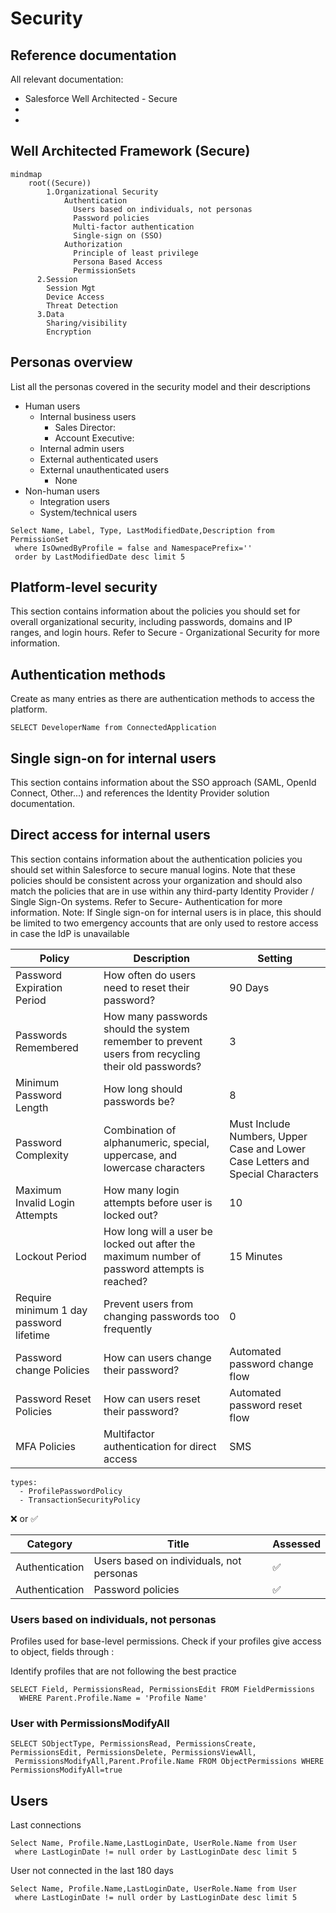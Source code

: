 # Security

## Reference documentation

All relevant documentation:
* Salesforce Well Architected - Secure
* <Organization security guidelines and standards>
* <Organization privacy principles>

## Well Architected Framework (Secure)
```mermaid
mindmap
    root((Secure))
        1.Organizational Security
            Authentication
              Users based on individuals, not personas
              Password policies
              Multi-factor authentication 
              Single-sign on (SSO)
            Authorization
              Principle of least privilege
              Persona Based Access
              PermissionSets
      2.Session
        Session Mgt
        Device Access
        Threat Detection
      3.Data
        Sharing/visibility
        Encryption
```

## Personas overview

List all the personas covered in the security model and their descriptions

* Human users
    * Internal business users
       * Sales Director:
       * Account Executive: 
    * Internal admin users
    * External authenticated users
    * External unauthenticated users
      * None 
* Non-human users
    * Integration users
    * System/technical users

```soql
Select Name, Label, Type, LastModifiedDate,Description from PermissionSet
 where IsOwnedByProfile = false and NamespacePrefix=''
 order by LastModifiedDate desc limit 5
```

## Platform-level security 

This section contains information about the policies you should set for overall organizational security, including passwords, domains and IP ranges, and login hours. Refer to Secure - Organizational Security for more information.


## Authentication methods

Create as many entries as there are authentication methods to access the platform.

```soql:tooling
SELECT DeveloperName from ConnectedApplication 
```

## Single sign-on for internal users

This section contains information about the SSO approach (SAML, OpenId Connect, Other...) and references the Identity Provider solution documentation. 


## Direct access for internal users

This section contains information about the authentication policies you should set within Salesforce to secure manual logins.  Note that these policies should be consistent across your organization and should also match the policies that are in use
 within any third-party Identity Provider / Single Sign-On systems.  Refer to Secure- Authentication for more information.
Note: If Single sign-on for internal users is in place, this should be limited to two emergency accounts that are only used to restore access in case the IdP is unavailable

| Policy                                  | Description                                                                                        | Setting                                                                        |
| --------------------------------------- | -------------------------------------------------------------------------------------------------- | ------------------------------------------------------------------------------ |
| Password Expiration Period              | How often do users need to reset their password?                                                   | 90 Days                                                                        |
| Passwords Remembered                    | How many passwords should the system remember to prevent users from recycling their old passwords? | 3                                                                              |
| Minimum Password Length                 | How long should passwords be?                                                                      | 8                                                                              |
| Password Complexity                     | Combination of alphanumeric, special, uppercase, and lowercase characters                          | Must Include Numbers, Upper Case and Lower Case Letters and Special Characters |
| Maximum Invalid Login Attempts          | How many login attempts before user is locked out?                                                 | 10                                                                             |
| Lockout Period                          | How long will a user be locked out after the maximum number of password attempts is reached?       | 15 Minutes                                                                     |
| Require minimum 1 day password lifetime | Prevent users from changing passwords too frequently                                               | 0                                                                              |
| Password change Policies                | How can users change their password?                                                               | Automated password change flow                                                 |
| Password Reset Policies                 | How can users reset their password?                                                                | Automated password reset flow                                                  |
| MFA Policies                            | Multifactor authentication for direct access                                                       | SMS                                                                            |

```metadata
types:
  - ProfilePasswordPolicy
  - TransactionSecurityPolicy
```



❌ or ✅

| Category | Title | Assessed |
| -- | --- | --- |
| Authentication | Users based on individuals, not personas | ✅ |
| Authentication | Password policies | ✅ |

### Users based on individuals, not personas

 Profiles used for base-level permissions.
Check if your profiles give access to object, fields through : 

Identify profiles that are not following the best practice
```soql
SELECT Field, PermissionsRead, PermissionsEdit FROM FieldPermissions
  WHERE Parent.Profile.Name = 'Profile Name'
```

### User with PermissionsModifyAll

```soql
SELECT SObjectType, PermissionsRead, PermissionsCreate, PermissionsEdit, PermissionsDelete, PermissionsViewAll,
 PermissionsModifyAll,Parent.Profile.Name FROM ObjectPermissions WHERE PermissionsModifyAll=true 
```


## Users

Last connections
```soql
Select Name, Profile.Name,LastLoginDate, UserRole.Name from User
 where LastLoginDate != null order by LastLoginDate desc limit 5 
```

User not connected in the last 180 days
```soql
Select Name, Profile.Name,LastLoginDate, UserRole.Name from User
 where LastLoginDate != null order by LastLoginDate desc limit 5 
```

